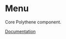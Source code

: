 # Menu

Core Polythene component.

[Documentation](https://github.com/ArthurClemens/polythene/tree/master/docs/components/menu.md)
